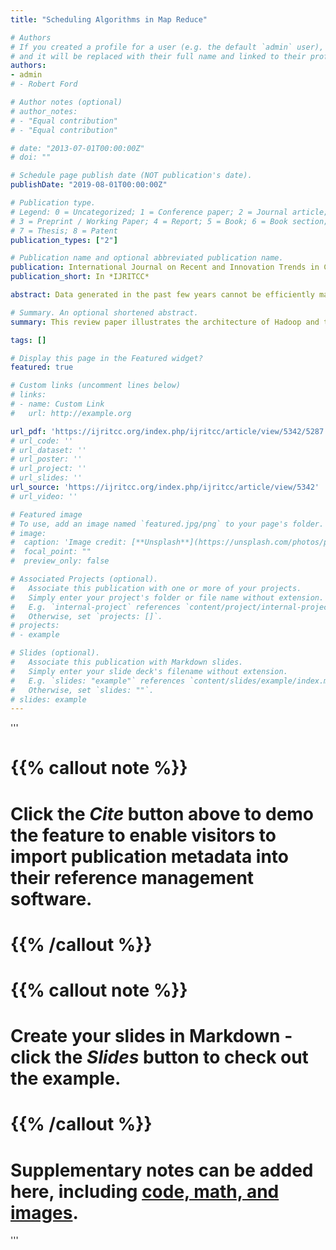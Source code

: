 ```yaml
---
title: "Scheduling Algorithms in Map Reduce"

# Authors
# If you created a profile for a user (e.g. the default `admin` user), write the username (folder name) here 
# and it will be replaced with their full name and linked to their profile.
authors:
- admin
# - Robert Ford

# Author notes (optional)
# author_notes:
# - "Equal contribution"
# - "Equal contribution"

# date: "2013-07-01T00:00:00Z"
# doi: ""

# Schedule page publish date (NOT publication's date).
publishDate: "2019-08-01T00:00:00Z"

# Publication type.
# Legend: 0 = Uncategorized; 1 = Conference paper; 2 = Journal article;
# 3 = Preprint / Working Paper; 4 = Report; 5 = Book; 6 = Book section;
# 7 = Thesis; 8 = Patent
publication_types: ["2"]

# Publication name and optional abbreviated publication name.
publication: International Journal on Recent and Innovation Trends in Computing and Communication
publication_short: In *IJRITCC*

abstract: Data generated in the past few years cannot be efficiently manipulated with the traditional way of storing techniques as it is a large-scale dataset, and it can be structured, semi-structured, or unstructured. To deal with this kind of enormous dataset Hadoop framework is used, which supports the processing of large dataset in a distributed computing environment. Hadoop uses a technique named as MapReduce for processing and generating a large dataset with a parallel distributed algorithm on a cluster. It automatically handles failures and data loss due to its fault-tolerance property. The scheduler is a pluggable component of the MapReduce framework. Hadoop MapReduce framework uses various scheduler as per the requirements of the task. FIFO (First In First Out) is a default algorithm used by Hadoop, in which the jobs are executed in the order of their arrival. This paper will discuss myriad of schedulers such as FIFO, Capacity Scheduler, LATE Scheduler, Fair Scheduler, Delay Scheduler, Deadline Constraint Scheduler, and Resource Aware Scheduler. Besides these schedulers, we also conducted study of comparison of schedulers like Round Robin, Weighted Round Robin, Self-adaptive Reduce Scheduling (SARS), Self-adaptive MapReduce Scheduling (SAMR), Dynamic Priority Scheduling, Learning Scheduling, Classification & Optimization-based Scheduler (COSHH), Network-Aware, Match-matching, and Energy-Aware Scheduler. Hopefully, this study will enhance the understanding of the specific schedulers and stimulate other developers and consumers to make accurate decisions for their specific research interests.

# Summary. An optional shortened abstract.
summary: This review paper illustrates the architecture of Hadoop and the map-reduce framework. It demonstrates the comparison of map-reduce schedulers and their pros and cons. 

tags: []

# Display this page in the Featured widget?
featured: true

# Custom links (uncomment lines below)
# links:
# - name: Custom Link
#   url: http://example.org

url_pdf: 'https://ijritcc.org/index.php/ijritcc/article/view/5342/5287'
# url_code: ''
# url_dataset: ''
# url_poster: ''
# url_project: ''
# url_slides: ''
url_source: 'https://ijritcc.org/index.php/ijritcc/article/view/5342'
# url_video: ''

# Featured image
# To use, add an image named `featured.jpg/png` to your page's folder. 
# image:
#  caption: 'Image credit: [**Unsplash**](https://unsplash.com/photos/pLCdAaMFLTE)'
#  focal_point: ""
#  preview_only: false

# Associated Projects (optional).
#   Associate this publication with one or more of your projects.
#   Simply enter your project's folder or file name without extension.
#   E.g. `internal-project` references `content/project/internal-project/index.md`.
#   Otherwise, set `projects: []`.
# projects:
# - example

# Slides (optional).
#   Associate this publication with Markdown slides.
#   Simply enter your slide deck's filename without extension.
#   E.g. `slides: "example"` references `content/slides/example/index.md`.
#   Otherwise, set `slides: ""`.
# slides: example
---
```

'''
  
# {{% callout note %}}
# Click the *Cite* button above to demo the feature to enable visitors to import publication metadata into their reference management software.
# {{% /callout %}}

# {{% callout note %}}
# Create your slides in Markdown - click the *Slides* button to check out the example.
# {{% /callout %}}

# Supplementary notes can be added here, including [code, math, and images](https://wowchemy.com/docs/writing-markdown-latex/).

'''
